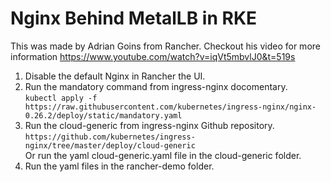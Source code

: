 # Nginx Behind MetalLB in RKE
This was made by Adrian Goins from Rancher. Checkout his video for more information https://www.youtube.com/watch?v=iqVt5mbvlJ0&t=519s  
1. Disable the default Nginx in Rancher the UI.  
2. Run the mandatory command from ingress-nginx docomentary.  
```kubectl apply -f https://raw.githubusercontent.com/kubernetes/ingress-nginx/nginx-0.26.2/deploy/static/mandatory.yaml```  
3. Run the cloud-generic from ingress-nginx Github repository.  
```https://github.com/kubernetes/ingress-nginx/tree/master/deploy/cloud-generic```  
Or run the yaml cloud-generic.yaml file in the cloud-generic folder.  
4. Run the yaml files in the rancher-demo folder.  
